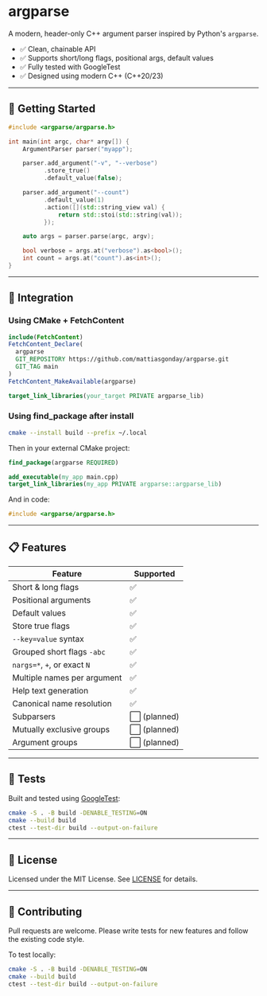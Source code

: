 # argparse

A modern, header-only C++ argument parser inspired by Python's `argparse`.

* ✅ Clean, chainable API
* ✅ Supports short/long flags, positional args, default values
* ✅ Fully tested with GoogleTest
* ✅ Designed using modern C++ (C++20/23)

---

## 🚀 Getting Started

```cpp
#include <argparse/argparse.h>

int main(int argc, char* argv[]) {
    ArgumentParser parser("myapp");

    parser.add_argument("-v", "--verbose")
          .store_true()
          .default_value(false);

    parser.add_argument("--count")
          .default_value(1)
          .action([](std::string_view val) {
              return std::stoi(std::string(val));
          });

    auto args = parser.parse(argc, argv);

    bool verbose = args.at("verbose").as<bool>();
    int count = args.at("count").as<int>();
}
```

---

## 🔧 Integration

### Using CMake + FetchContent

```cmake
include(FetchContent)
FetchContent_Declare(
  argparse
  GIT_REPOSITORY https://github.com/mattiasgonday/argparse.git
  GIT_TAG main
)
FetchContent_MakeAvailable(argparse)

target_link_libraries(your_target PRIVATE argparse_lib)
```

### Using find_package after install

```bash
cmake --install build --prefix ~/.local
```

Then in your external CMake project:

```cmake
find_package(argparse REQUIRED)

add_executable(my_app main.cpp)
target_link_libraries(my_app PRIVATE argparse::argparse_lib)
```

And in code:

```cpp
#include <argparse/argparse.h>
```

---

## 📋 Features

| Feature                      | Supported    |
| ---------------------------- | ------------ |
| Short & long flags           | ✅            |
| Positional arguments         | ✅            |
| Default values               | ✅            |
| Store true flags             | ✅            |
| `--key=value` syntax         | ✅            |
| Grouped short flags `-abc`   | ✅            |
| `nargs=*`, `+`, or exact `N` | ✅            |
| Multiple names per argument  | ✅            |
| Help text generation         | ✅            |
| Canonical name resolution    | ✅            |
| Subparsers                   | ⬜️ (planned) |
| Mutually exclusive groups    | ⬜️ (planned) |
| Argument groups              | ⬜️ (planned) |

---

## 🧪 Tests

Built and tested using [GoogleTest](https://github.com/google/googletest):

```bash
cmake -S . -B build -DENABLE_TESTING=ON
cmake --build build
ctest --test-dir build --output-on-failure
```

---

## 📄 License

Licensed under the MIT License. See [LICENSE](LICENSE) for details.

---

## 🤝 Contributing

Pull requests are welcome. Please write tests for new features and follow the existing code style.

To test locally:

```bash
cmake -S . -B build -DENABLE_TESTING=ON
cmake --build build
ctest --test-dir build --output-on-failure
```

